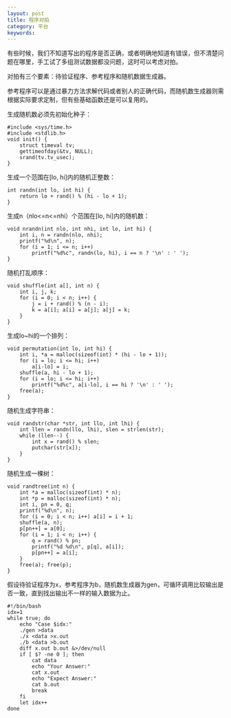 ```yaml
---
layout: post
title: 程序对拍
category: 平台
keywords:
---
```


有些时候，我们不知道写出的程序是否正确，或者明确地知道有错误，但不清楚问题在哪里，手工试了多组测试数据都没问题，这时可以考虑对拍。

对拍有三个要素：待验证程序、参考程序和随机数据生成器。

参考程序可以是通过暴力方法求解代码或者别人的正确代码，而随机数生成器则需根据实际要求定制，但有些基础函数还是可以复用的。

生成随机数必须先初始化种子：

```
#include <sys/time.h>
#include <stdlib.h>
void init() {
    struct timeval tv;
    gettimeofday(&tv, NULL);
    srand(tv.tv_usec);
}
```

生成一个范围在[lo, hi]内的随机正整数：

```
int randn(int lo, int hi) {
    return lo + rand() % (hi - lo + 1);
}
```

生成n（nlo<=n<=nhi）个范围在[lo, hi]内的随机数：

```
void nrandn(int nlo, int nhi, int lo, int hi) {
    int i, n = randn(nlo, nhi);
    printf("%d\n", n);
    for (i = 1; i <= n; i++)
        printf("%d%c", randn(lo, hi), i == n ? '\n' : ' ');
}
```

随机打乱顺序：

```
void shuffle(int a[], int n) {
    int i, j, k;
    for (i = 0; i < n; i++) {
        j = i + rand() % (n - i);
        k = a[i]; a[i] = a[j]; a[j] = k;
    }
}
```

生成lo~hi的一个排列：

```
void permutation(int lo, int hi) {
    int i, *a = malloc(sizeof(int) * (hi - lo + 1));
    for (i = lo; i <= hi; i++)
        a[i-lo] = i;
    shuffle(a, hi - lo + 1);
    for (i = lo; i <= hi; i++)
        printf("%d%c", a[i-lo], i == hi ? '\n' : ' ');
    free(a);
}
```

随机生成字符串：

```
void randstr(char *str, int llo, int lhi) {
    int llen = randn(llo, lhi), slen = strlen(str);
    while (llen--) {
        int x = rand() % slen;
        putchar(str[x]);
    }
}
```

随机生成一棵树：

```
void randtree(int n) {
    int *a = malloc(sizeof(int) * n);
    int *p = malloc(sizeof(int) * n);
    int i, pn = 0, q;
    printf("%d\n", n);
    for (i = 0; i < n; i++) a[i] = i + 1;
    shuffle(a, n);
    p[pn++] = a[0];
    for (i = 1; i < n; i++) {
        q = rand() % pn;
        printf("%d %d\n", p[q], a[i]);
        p[pn++] = a[i];
    }
    free(a); free(p);
}
```

假设待验证程序为x，参考程序为b，随机数生成器为gen，可循环调用比较输出是否一致，直到找出输出不一样的输入数据为止。

```
#!/bin/bash
idx=1
while true; do
    echo "Case $idx:"
    ./gen >data
    ./x <data >x.out
    ./b <data >b.out
    diff x.out b.out &>/dev/null
    if [ $? -ne 0 ]; then
        cat data
        echo "Your Answer:"
        cat x.out
        echo "Expect Answer:"
        cat b.out
        break
    fi
    let idx++
done
```
